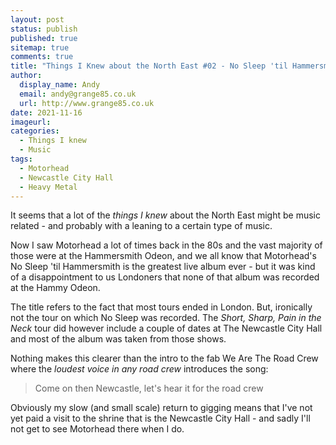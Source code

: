```yaml
---
layout: post
status: publish
published: true 
sitemap: true
comments: true
title: "Things I Knew about the North East #02 - No Sleep 'til Hammersmith"
author:
  display_name: Andy
  email: andy@grange85.co.uk
  url: http://www.grange85.co.uk
date: 2021-11-16
imageurl: 
categories:
  - Things I knew
  - Music
tags:
  - Motorhead
  - Newcastle City Hall
  - Heavy Metal
---
```

It seems that a lot of the _things I knew_ about the North East might be music related - and probably with a leaning to a certain type of music.

Now I saw Motorhead a lot of times back in the 80s and the vast majority of those were at the Hammersmith Odeon, and we all know that Motorhead's No Sleep 'til Hammersmith is the greatest live album ever - but it was kind of a disappointment to us Londoners that none of that album was recorded at the Hammy Odeon.

The title refers to the fact that most tours ended in London. But, ironically not the tour on which No Sleep was recorded. The _Short, Sharp, Pain in the Neck_ tour did however include a couple of dates at The Newcastle City Hall and most of the album was taken from those shows.

Nothing makes this clearer than the intro to the fab We Are The Road Crew where the _loudest voice in any road crew_ introduces the song:

> Come on then Newcastle, let's hear it for the road crew

Obviously my slow (and small scale) return to gigging means that I've not yet paid a visit to the shrine that is the Newcastle City Hall - and sadly I'll not get to see Motorhead there when I do.
